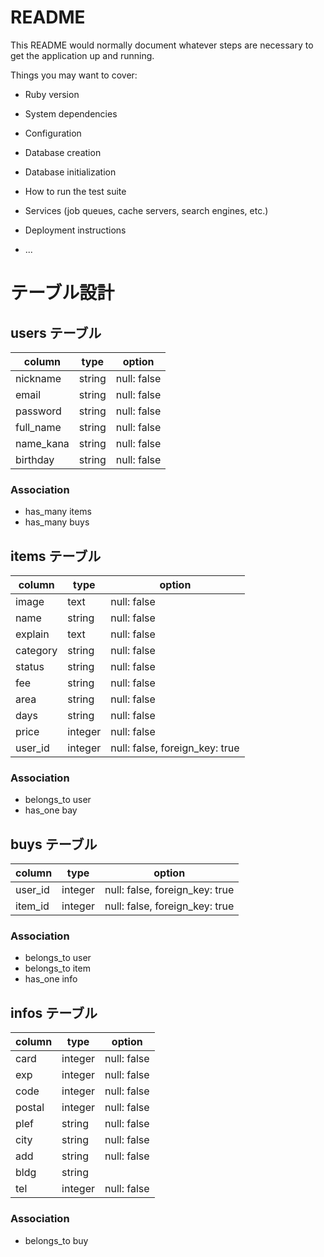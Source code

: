 # README

This README would normally document whatever steps are necessary to get the
application up and running.

Things you may want to cover:

* Ruby version

* System dependencies

* Configuration

* Database creation

* Database initialization

* How to run the test suite

* Services (job queues, cache servers, search engines, etc.)

* Deployment instructions

* ...

# テーブル設計

## users テーブル

| column    | type   | option     |
| --------- | ------ | ---------- |
| nickname  | string | null: false|
| email     | string | null: false|
| password  | string | null: false|
| full_name | string | null: false|
| name_kana | string | null: false|
| birthday  | string | null: false|

### Association
- has_many items
- has_many buys

## items テーブル

| column   | type    | option                         |
| -------- | ------- | ------------------------------ |
| image    | text    | null: false                    |
| name     | string  | null: false                    |
| explain  | text    | null: false                    |
| category | string  | null: false                    |
| status   | string  | null: false                    |
| fee      | string  | null: false                    |
| area     | string  | null: false                    |
| days     | string  | null: false                    |
| price    | integer | null: false                    |
| user_id  | integer | null: false, foreign_key: true |

### Association
- belongs_to user
- has_one bay

## buys テーブル

| column  | type    | option                         |
| ------- | ------- | ------------------------------ |
| user_id | integer | null: false, foreign_key: true |
| item_id | integer | null: false, foreign_key: true |

### Association
- belongs_to user
- belongs_to item
- has_one info


## infos テーブル

| column | type    | option      |
| ------ | ------- | ----------- |
| card   | integer | null: false |
| exp    | integer | null: false |
| code   | integer | null: false |
| postal | integer | null: false |
| plef   | string  | null: false |
| city   | string  | null: false |
| add    | string  | null: false |
| bldg   | string  |             |
| tel    | integer | null: false |

### Association
- belongs_to buy
